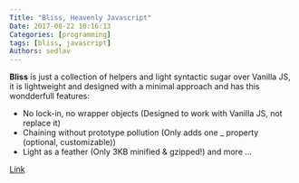 ```yaml
---
Title: "Bliss, Heavenly Javascript"
Date: 2017-08-22 10:16:13
Categories: [programming]
tags: [bliss, javascript]
Authors: sedlav
---
```


**Bliss** is just a collection of helpers and light syntactic sugar over Vanilla JS, it is lightweight and designed with a minimal approach and has this wondderfull features:

* No lock-in, no wrapper objects (Designed to work with Vanilla JS, not replace it)
* Chaining without prototype pollution (Only adds one _ property (optional, customizable))
* Light as a feather (Only 3KB minified & gzipped!) and more ...

[Link](http://blissfuljs.com/)
